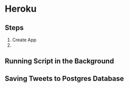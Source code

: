 # Heroku

## Steps
1. Create App
2. 

## Running Script in the Background

## Saving Tweets to Postgres Database

